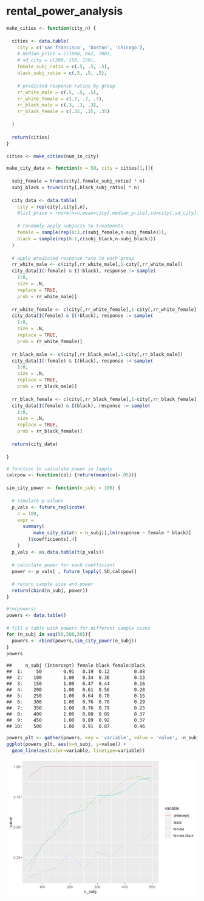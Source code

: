 rental\_power\_analysis
================

``` r
make_cities <- function(city_n) {

  cities <- data.table(
    city = c('san francisco', 'boston', 'chicago'),
    # median_price = c(1000, 862, 700),
    # sd_city = c(200, 150, 150),
    female_subj_ratio = c(.5, .5, .5),
    black_subj_ratio = c(.5, .5, .5),
    
    # predicted response ratios by group
    rr_white_male = c(.5, .5, .5),
    rr_white_female = c(.7, .7, .7),
    rr_black_male = c(.3, .3, .3),
    rr_black_female = c(.35, .35, .35)

  )

  return(cities)
}

cities <- make_cities(num_in_city)
```

``` r
make_city_data <- function(n = 50, city = cities[1,]){
  
  subj_female = trunc(city[,female_subj_ratio] * n)
  subj_black = trunc(city[,black_subj_ratio] * n)
  
  city_data <- data.table(
    city = rep(city[,city],n),
    #list_price = rnorm(n=n,mean=city[,median_price],sd=city[,sd_city]),
    
    # randomly apply subjects to treatments
    female = sample(rep(0:1,c(subj_female,n-subj_female))),
    black = sample(rep(0:1,c(subj_black,n-subj_black)))
  )
  
  # apply predicted response rate to each group
  rr_white_male <- c(city[,rr_white_male],1-city[,rr_white_male])
  city_data[I(!female) & I(!black), response := sample(
    1:0,
    size = .N,
    replace = TRUE,
    prob = rr_white_male)]
  
  rr_white_female <- c(city[,rr_white_female],1-city[,rr_white_female])
  city_data[I(female) & I(!black), response := sample(
    1:0,
    size = .N,
    replace = TRUE,
    prob = rr_white_female)]
  
  rr_black_male <- c(city[,rr_black_male],1-city[,rr_black_male])
  city_data[I(!female) & I(black), response := sample(
    1:0,
    size = .N,
    replace = TRUE,
    prob = rr_black_male)]
  
  rr_black_female <- c(city[,rr_black_female],1-city[,rr_black_female])
  city_data[I(female) & I(black), response := sample(
    1:0,
    size = .N,
    replace = TRUE,
    prob = rr_black_female)]
  
  return(city_data)
  
}
```

``` r
# function to calculate power in lapply
calcpow <- function(col) {return(mean(col<.05))}

sim_city_power <- function(n_subj = 100) {
  
  # simulate p-values
  p_vals <- future_replicate(
    n = 100,
    expr = 
      summary(
          make_city_data(n = n_subj)[,lm(response ~ female * black)]
        )$coefficients[,4]
    )
  p_vals <- as.data.table(t(p_vals))

  # calculate power for each coefficient
  power <- p_vals[ , future_lapply(.SD,calcpow)]
  
  # return sample size and power
  return(cbind(n_subj, power))
}
```

``` r
#rm(powers)
powers <- data.table()

# fill a table with powers for different sample sizes
for (n_subj in seq(50,500,50)){
  powers <- rbind(powers,sim_city_power(n_subj))
}
powers
```

    ##     n_subj (Intercept) female black female:black
    ##  1:     50        0.91   0.19  0.12         0.08
    ##  2:    100        1.00   0.34  0.36         0.13
    ##  3:    150        1.00   0.47  0.44         0.16
    ##  4:    200        1.00   0.61  0.56         0.28
    ##  5:    250        1.00   0.64  0.70         0.15
    ##  6:    300        1.00   0.76  0.70         0.29
    ##  7:    350        1.00   0.76  0.79         0.25
    ##  8:    400        1.00   0.80  0.89         0.37
    ##  9:    450        1.00   0.89  0.92         0.37
    ## 10:    500        1.00   0.91  0.87         0.46

``` r
powers_plt <- gather(powers, key = 'variable', value = 'value', -n_subj)
ggplot(powers_plt, aes(x=n_subj, y=value)) +
  geom_line(aes(color=variable, linetype=variable))
```

![](rental_power_analysis_files/figure-gfm/unnamed-chunk-5-1.png)<!-- -->
